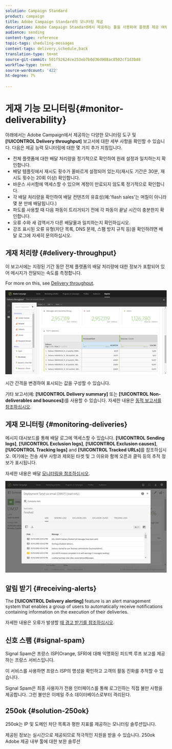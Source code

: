 ```yaml
---
solution: Campaign Standard
product: campaign
title: Adobe Campaign Standard의 모니터링 제공
description: Adobe Campaign Standard에서 제공하는 툴을 사용하여 플랫폼 제공 여부를 모니터링할 수 있습니다.
audience: sending
content-type: reference
topic-tags: sheduling-messages
context-tags: delivery,schedule,back
translation-type: tm+mt
source-git-commit: 501f52624ce253eb7b0d36d908ac8502cf1d3b48
workflow-type: tm+mt
source-wordcount: '422'
ht-degree: 7%

---
```



# 게재 기능 모니터링{#monitor-deliverability}

아래에서는 Adobe Campaign에서 제공하는 다양한 모니터링 도구 및 **[!UICONTROL Delivery throughput]** 보고서에 대한 세부 사항을 확인할 수 있습니다. 다음은 제공 능력 모니터링에 대한 몇 가지 추가 지침입니다.
* 전체 플랫폼에 대한 배달 처리량을 정기적으로 확인하여 원래 설정과 일치하는지 확인합니다.
* 배달 템플릿에서 재시도 횟수가 올바르게 설정되어 있는지(재시도 기간은 30분, 재시도 횟수는 20회 이상) 확인합니다.
* 바운스 사서함에 액세스할 수 있으며 계정이 만료되지 않도록 정기적으로 확인합니다.
* 각 배달 처리량을 확인하여 배달 컨텐츠의 유효성(예:&#39;flash sales&#39;는 며칠이 아니라 몇 분 만에 배달됩니다.)
* 파도를 사용할 때 다음 파동이 트리거되기 전에 각 파동이 끝날 시간이 충분한지 확인합니다.
* 오류 수와 새 검역서가 다른 배달물과 일치하는지 확인하십시오.
* 강조 표시된 오류 유형(차단 목록, DNS 문제, 스팸 방지 규칙 등)을 확인하려면 배달 로그에 자세히 문의하십시오.

## 게재 처리량 {#delivery-throughput}

이 보고서에는 지정된 기간 동안 전체 플랫폼의 배달 처리량에 대한 정보가 포함되어 있어 메시지가 전달되는 속도를 측정합니다.

For more on this, see [Delivery throughput](../../reporting/using/delivery-throughput.md).

![](assets/delivery_reports_1.png)

시간 간격을 변경하여 표시되는 값을 구성할 수 있습니다.

기타 보고서(예: **[!UICONTROL Delivery summary]** 또는 **[!UICONTROL Non-deliverables and bounces]**)를 사용할 수 있습니다. 자세한 내용은 [동적 보고서를 참조하십시오](../../reporting/using/about-dynamic-reports.md).

## 게재 모니터링 {#monitoring-deliveries}

메시지 대시보드를 통해 배달 로그에 액세스할 수 있습니다. **[!UICONTROL Sending logs]**, **[!UICONTROL Exclusion logs]**, **[!UICONTROL Exclusion causes]**, **[!UICONTROL Tracking logs]** and **[!UICONTROL Tracked URLs]**&#x200B;를 참조하십시오. 여기에는 전송 세부 사항과 제외된 타겟 및 그 이유와 함께 오픈과 클릭 등의 추적 정보가 표시됩니다.

자세한 내용은 배달 [모니터링을 참조하십시오](../../sending/using/monitoring-a-delivery.md).

![](assets/sending_delivery1.png)

## 알림 받기 {#receiving-alerts}

The **[!UICONTROL Delivery alerting]** feature is an alert management system that enables a group of users to automatically receive notifications containing information on the execution of their deliveries.

자세한 내용은 오류가 발생할 [때 경고 받기를 참조하십시오](../../sending/using/receiving-alerts-when-failures-happen.md).

## 신호 스팸 {#signal-spam}

Signal Spam은 프랑스 ISP(Orange, SFR)에 대해 익명화된 피드백 루프 보고를 제공하는 프랑스 서비스입니다.

이 서비스를 사용하면 프랑스 ISP의 명성을 확인하고 고객의 활동 진화를 추적할 수 있습니다.

Signal Spam은 최종 사용자가 전용 인터페이스를 통해 로그인하는 직접 불만 사항을 제공합니다. 그런 불만은 이메일 주소 데이터베이스로부터 격리된다.

## 250ok {#solution-250ok}

250ok는 IP 및 도메인 차단 목록과 평판 지표를 제공하는 모니터링 솔루션입니다.

제공된 정보는 실시간으로 제공되므로 적극적인 지원을 받을 수 있습니다. 250ok Adobe 제공 내부 툴에 대한 보완 솔루션

